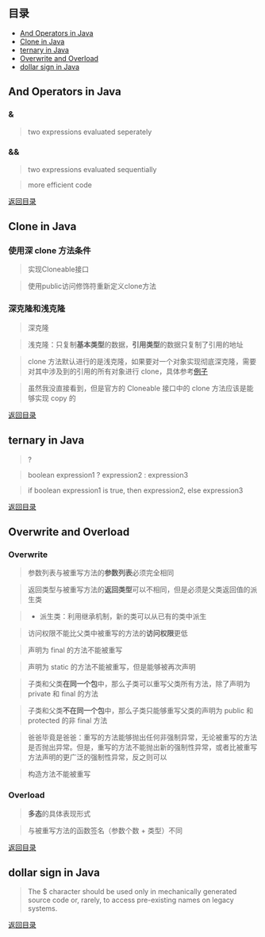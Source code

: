 ## <span id="jump0">目录<span>
  
  * [And Operators in Java](#jump1)
  * [Clone in Java](#jump2)
  * [ternary in Java](#jump3)
  * [Overwrite and Overload](#jump4)
  * [dollar sign in Java](#jump5)

## <span id="jump1">And Operators in Java<span>

  ### &
  > two expressions evaluated seperately
 
  ### &&
  > two expressions evaluated sequentially  


  > more efficient code
  
[返回目录](#jump0)


## <span id="jump2">Clone in Java<span>
  
  ### 使用深 clone 方法条件
  > 实现Cloneable接口 


  > 使用public访问修饰符重新定义clone方法  
 
  ### 深克隆和浅克隆
  > 深克隆   


  > 浅克隆：只复制**基本类型**的数据，**引用类型**的数据只复制了引用的地址   


  > clone 方法默认进行的是浅克隆，如果要对一个对象实现彻底深克隆，需要对其中涉及到的引用的所有对象进行 clone，具体参考[例子](https://blog.csdn.net/zhangjg_blog/article/details/18369201)  

 
  > 虽然我没直接看到，但是官方的 Cloneable 接口中的 clone 方法应该是能够实现 copy 的  
  
 
[返回目录](#jump0)

## <span id="jump3">ternary in Java<span>
  
  > ?  


  > boolean expression1 ? expression2 : expression3  


  > if boolean expression1 is true, then expression2, else expression3   

[返回目录](#jump0)

## <span id="jump4">Overwrite and Overload<span>
  
  ### Overwrite
  > 参数列表与被重写方法的**参数列表**必须完全相同  


  > 返回类型与被重写方法的**返回类型**可以不相同，但是必须是父类返回值的派生类  


  > + 派生类：利用继承机制，新的类可以从已有的类中派生  


  > 访问权限不能比父类中被重写的方法的**访问权限**更低  


  > 声明为 final 的方法不能被重写  


  > 声明为 static 的方法不能被重写，但是能够被再次声明  


  > 子类和父类**在同一个包**中，那么子类可以重写父类所有方法，除了声明为 private 和 final 的方法  


  > 子类和父类**不在同一个包**中，那么子类只能够重写父类的声明为 public 和 protected 的非 final 方法  


  > 爸爸毕竟是爸爸：重写的方法能够抛出任何非强制异常，无论被重写的方法是否抛出异常。但是，重写的方法不能抛出新的强制性异常，或者比被重写方法声明的更广泛的强制性异常，反之则可以  


  > 构造方法不能被重写  
 
  ### Overload
  > **多态**的具体表现形式  


  > 与被重写方法的函数签名（参数个数 + 类型）不同  

[返回目录](#jump0)


## <span id="jump5">dollar sign in Java<span>
  
  > The $ character should be used only in mechanically generated source code or, rarely, to access pre-existing names on legacy systems.
  
[返回目录](#jump0)
